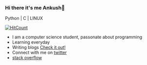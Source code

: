 ### Hi there it's me Ankush👋
Python | C | LINUX

[![HitCount](http://hits.dwyl.com/AnkushSinghGandhi/AnkushSinghGandhi.svg)](http://hits.dwyl.com/AnkushSinghGandhi/AnkushSinghGandhi)

- I am a computer science student, passonate about programming
- Learning everyday
- Writing blogs [Check it out!](https://medium.com/@AnkushSinghGandhi)
- Connect with me on [twitter](https://twitter.com/tweeter_404)
- [stack overflow](https://stackoverflow.com/users/13790266/ankush-singh)
